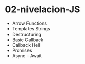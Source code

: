 # 02-nivelacion-JS

* Arrow Functions
* Templates Strings
* Destructuring
* Basic Callback
* Callback Hell
* Promises
* Async - Await

